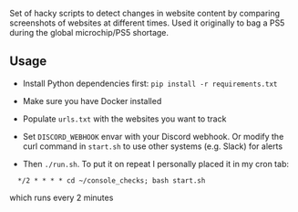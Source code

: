 Set of hacky scripts to detect changes in website content by comparing screenshots of websites at different times.
Used it originally to bag a PS5 during the global microchip/PS5 shortage.


## Usage

* Install Python dependencies first: `pip install -r requirements.txt`

* Make sure you have Docker installed

* Populate `urls.txt` with the websites you want to track

* Set `DISCORD_WEBHOOK` envar with your Discord webhook. Or modify the curl command in `start.sh` to use other systems (e.g. Slack) for alerts

* Then `./run.sh`. To put it on repeat I personally placed it in my cron tab:

```
  */2 * * * * cd ~/console_checks; bash start.sh
```

which runs every 2 minutes


